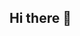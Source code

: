 ## Hi there 👋

<!--
**jujulia-c/jujulia-c** is a ✨ _special_ ✨ repository because its `README.md` (this file) appears on your GitHub profile.
# fogo
Here are some ideas to get you started:

- 🔭 I’m currently working on ...
- 🌱 I’m currently learning ...
- 👯 I’m looking to collaborate on ...
- 🤔 I’m looking for help with ...
- 💬 Ask me about ...
- 📫 How to reach me: ...
- 😄 Pronouns: ...
- ⚡ Fun fact: ...
-->
